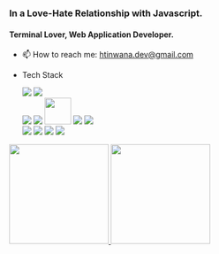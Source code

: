 ### In a Love-Hate Relationship with Javascript.

#### Terminal Lover, Web Application Developer.

- 📫 How to reach me: htinwana.dev@gmail.com

- Tech Stack
  <div>
    <img src="https://img.icons8.com/color/48/000000/javascript.png"/>
    <img src="https://img.icons8.com/color/48/000000/typescript.png"/>
  </div>
  <div>
    <img src="https://img.icons8.com/bubbles/50/000000/react.png"/>
    <img src="https://img.icons8.com/color/48/000000/material-ui.png"/>
    <img width='48px' height='48px' src="https://tailwindcss.com/_next/static/media/tailwindcss-mark.79614a5f61617ba49a0891494521226b.svg" />
    <img src="https://img.icons8.com/color/48/000000/redux.png"/>
    <img src="https://img.icons8.com/color/48/000000/apollo.png"/>
  </div>
  <div> 
    <img src="https://img.icons8.com/small/48/388E3C/nodejs.png"/>
    <img src="https://img.icons8.com/color/48/000000/graphql.png"/>
    <img src="https://img.icons8.com/color/48/000000/mongodb.png"/>
    <img src="https://img.icons8.com/color/48/000000/postgreesql.png"/>
  </div>

<a href="https://github.com/mashiromashi">
  <img height="180em" src="https://github-readme-stats.vercel.app/api?username=mashiromashi&theme=gruvbox&show_icons=true&count_private=true" />
  <img height="180em" src="https://github-readme-stats.vercel.app/api/top-langs/?username=mashiromashi&theme=gruvbox&layout=compact" />
</a>

<!--
**mashiromashi/mashiromashi** is a ✨ _special_ ✨ repository because its `README.md` (this file) appears on your GitHub profile.
-->
